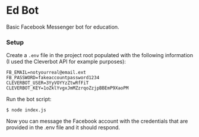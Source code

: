 # Ed Bot
Basic Facebook Messenger bot for education.

### Setup
Create a ```.env``` file in the project root populated with the following information (I used the Cleverbot API for example purposes):
```
FB_EMAIL=notyourreal@email.ext
FB_PASSWORD=fakeaccountpassword1234
CLEVERBOT_USER=3YyVOYYzZtwRfFiT
CLEVERBOT_KEY=1oZklYvgxJmMZzrqoZzjpBBEmP9XaoPM
```
Run the bot script:
```
$ node index.js
```
Now you can message the Facebook account with the credentials that are provided in the .env file and it should respond.
